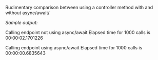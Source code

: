 Rudimentary comparison between using a controller method with and without async/await/

*Sample output:*

Calling endpoint not using async/await
Elapsed time for 1000 calls is 00:00:02.1701226

Calling endpoint using async/await
Elapsed time for 1000 calls is 00:00:00.6835643

